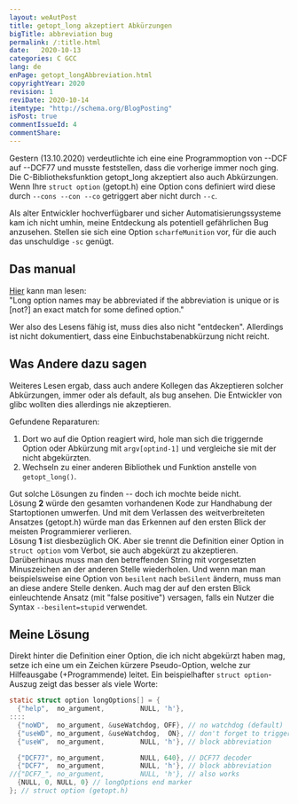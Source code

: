 ```yaml
---
layout: weAutPost
title: getopt_long akzeptiert Abkürzungen
bigTitle: abbreviation bug
permalink: /:title.html
date:   2020-10-13
categories: C GCC 
lang: de
enPage: getopt_longAbbreviation.html
copyrightYear: 2020
revision: 1
reviDate: 2020-10-14
itemtype: "http://schema.org/BlogPosting"
isPost: true
commentIssueId: 4
commentShare:
---
```

Gestern (13.10.2020) verdeutlichte ich eine eine Programmoption von --DCF
auf --DCF77 und musste feststellen, dass die vorherige immer noch ging.
Die C-Bibliotheksfunktion getopt_long akzeptiert also<!--more--> auch Abkürzungen.
Wenn Ihre  ```struct option```
(getopt.h) eine Option cons definiert wird diese
durch ```--cons --con --co```
getriggert aber nicht durch ```--c```.

Als alter Entwickler hochverfügbarer und sicher Automatisierungssysteme 
kam ich nicht umhin, meine Entdeckung als potentiell gefährlichen Bug
anzusehen. Stellen sie sich eine Option ```scharfeMunition```
vor, für die auch das unschuldige ```-sc```
genügt.

## Das manual

[Hier](https://linux.die.net/man/3/getopt_long "man/3/getopt_long") kann
man lesen:  
"Long option names may be abbreviated if the abbreviation is unique or is
[not?] an exact match for some defined option."   

Wer also des Lesens fähig ist, muss dies also nicht "entdecken". Allerdings
ist nicht dokumentiert, dass eine Einbuchstabenabkürzung nicht reicht.

## Was Andere dazu sagen

Weiteres Lesen ergab, dass auch andere Kollegen das Akzeptieren solcher 
Abkürzungen, immer oder als default, als bug ansehen. Die Entwickler
von glibc wollten dies allerdings nie akzeptieren.

Gefundene Reparaturen:
 1. Dort wo auf die Option reagiert wird, hole man sich die triggernde Option
    oder Abkürzung mit ```argv[optind-1]```
    und vergleiche sie mit der nicht abgekürzten.
 2. Wechseln zu einer anderen Bibliothek und Funktion
    anstelle von ```getopt_long()```.
 
Gut solche Lösungen zu finden -- doch ich mochte beide nicht.   
Lösung **2** würde den gesamten vorhandenen Kode zur Handhabung der 
Startoptionen umwerfen. Und mit dem Verlassen des weitverbreiteten 
Ansatzes (getopt.h) würde man das Erkennen auf den ersten Blick der meisten
Programmierer verlieren.   
Lösung **1** ist diesbezüglich OK. Aber sie trennt die Definition einer
Option in ```struct option```
vom Verbot, sie auch abgekürzt zu akzeptieren. Darüberhinaus muss man den
betreffenden String mit vorgesetzten Minuszeichen an der anderen Stelle
wiederholen. Und wenn man man beispielsweise eine Option
von ```besilent```
nach ```beSilent``` ändern, muss man an diese andere Stelle denken.
Auch mag der auf den ersten Blick einleuchtende Ansatz (mit
"false positive") versagen, falls
ein Nutzer die Syntax ```--besilent=stupid``` 
verwendet.
      
## Meine Lösung 

Direkt hinter die Definition einer Option, die ich nicht abgekürzt haben 
mag, setze ich eine um ein Zeichen kürzere Pseudo-Option, welche zur 
Hilfeausgabe (+Programmende) leitet.
Ein beispielhafter ```struct option```-Auszug zeigt das besser als
viele Worte:
```c
static struct option longOptions[] = {
  {"help",  no_argument,         NULL, 'h'},
::::
  {"noWD",  no_argument, &useWatchdog, OFF}, // no watchdog (default)
  {"useWD", no_argument, &useWatchdog,  ON}, // don't forget to trigger
  {"useW",  no_argument,         NULL, 'h'}, // block abbreviation

  {"DCF77", no_argument,         NULL, 640}, // DCF77 decoder
  {"DCF7",  no_argument,         NULL, 'h'}, // block abbreviation
//{"DCF7_", no_argument,         NULL, 'h'}, // also works
  {NULL, 0, NULL, 0} // longOptions end marker
}; // struct option (getopt.h)
```

